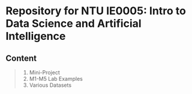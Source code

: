 # Repository for NTU IE0005: Intro to Data Science and Artificial Intelligence
## Content
> 1. Mini-Project
> 2. M1-M5 Lab Examples
> 3. Various Datasets

